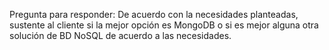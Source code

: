 Pregunta para responder:
  De acuerdo con la necesidades planteadas, sustente al cliente si la mejor opción es MongoDB o si es mejor alguna otra solución de BD NoSQL de acuerdo a las necesidades.
